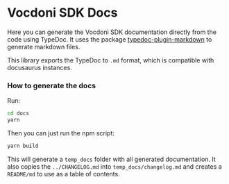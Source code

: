 # Vocdoni SDK Docs

Here you can generate the Vocdoni SDK documentation directly from the code using TypeDoc. It uses the package [typedoc-plugin-markdown](https://www.npmjs.com/package/typedoc-plugin-markdown) to generate markdown files.

This library exports the TypeDoc to `.md` format, which is compatible with docusaurus instances. 

### How to generate the docs

Run:

```bash
cd docs
yarn
```

Then you can just run the npm script:

```bash
yarn build
```

This will generate a `temp_docs` folder with all generated documentation. It also copies the `../CHANGELOG.md` into 
`temp_docs/changelog.md` and creates a `README/md` to use as a table of contents.